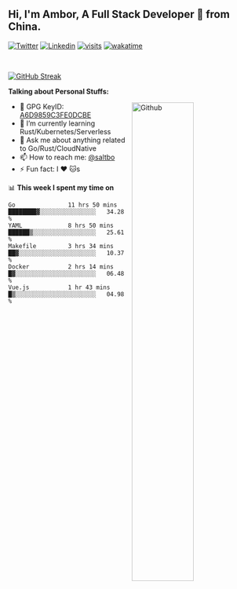 ## Hi, I'm Ambor, A Full Stack Developer 🚀 from China.

[![Twitter](https://img.shields.io/badge/-saltbo-1ca0f1?style=flat&logo=twitter&logoColor=white)](https://twitter.com/rdsaltbo)
[![Linkedin](https://img.shields.io/badge/-saltbo-blue?style=flat&logo=Linkedin&logoColor=white)](https://www.linkedin.com/in/saltbo/)
[![visits](https://visitor.vercel.app/page/saltbo?color=light-green)](https://github.com/saltbo/)
[![wakatime](https://wakatime.com/badge/user/f82b1c77-faab-48cd-aef5-a12c0aff104b.svg)](https://wakatime.com/@f82b1c77-faab-48cd-aef5-a12c0aff104b)

&nbsp;  

[![GitHub Streak](http://github-readme-streak-stats.herokuapp.com?user=saltbo&hide_border=true&date_format=M%20j%5B%2C%20Y%5D)](https://git.io/streak-stats)

**Talking about Personal Stuffs:**
<!-- Any image aligned to the right. Beware the width  -->
<img width="50%" align="right" alt="Github" src="https://raw.githubusercontent.com/saltbo/saltbo/master/images/git-header.svg" />

- 🤘 GPG KeyID: [A6D9859C3FE0DCBE](https://saltbo.cn/pgp_keys.asc)
- 🌱 I’m currently learning Rust/Kubernetes/Serverless
- 💬 Ask me about anything related to Go/Rust/CloudNative
- 📫 How to reach me: [@saltbo](https://t.me/saltbo)
- ⚡ Fun fact: I :heart: :cat:s


📊 **This week I spent my time on**
<!--START_SECTION:waka-->

```text
Go               11 hrs 50 mins  ████████▓░░░░░░░░░░░░░░░░   34.28 %
YAML             8 hrs 50 mins   ██████▒░░░░░░░░░░░░░░░░░░   25.61 %
Makefile         3 hrs 34 mins   ██▓░░░░░░░░░░░░░░░░░░░░░░   10.37 %
Docker           2 hrs 14 mins   █▓░░░░░░░░░░░░░░░░░░░░░░░   06.48 %
Vue.js           1 hr 43 mins    █▒░░░░░░░░░░░░░░░░░░░░░░░   04.98 %
```

<!--END_SECTION:waka-->
